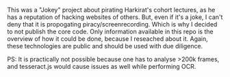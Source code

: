 This was a "Jokey" project about pirating Harkirat's cohort lectures, as he has a reputation of hacking websites of others.
But, even if it's a joke, I can't deny that it is propogating piracy/screenrecording.
Which is why I decided to not publish the core code.
Only information available in this repo is the overview of how it could be done, because I reseached about it.
Again, these technologies are public and should be used with due diligence.

PS: It is practically not possible because one has to analyse >200k frames, and tesseract.js would cause issues as well while performing OCR.
